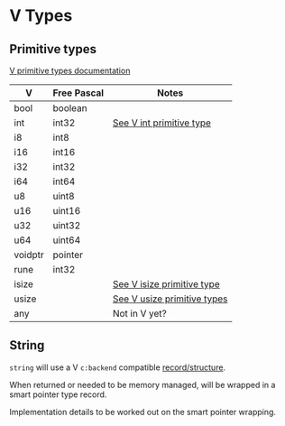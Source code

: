 <!--- CudaText: lexer_file=Markdown; tab_size=2; tab_spaces=Yes; newline=LF; --->

# V Types

## Primitive types

[V primitive types documentation](https://github.com/vlang/v/blob/master/doc/docs.md#primitive-types)

| V       | Free Pascal | Notes |
|---------|-------------|-------|
| bool    | boolean     |       |
| int     | int32       | [See V int primitive type](https://github.com/vlang/v/blob/master/doc/docs.md#primitive-types) |
| i8      | int8        |       |
| i16     | int16       |       |
| i32     | int32       |       |
| i64     | int64       |       |
| u8      | uint8       |       |
| u16     | uint16      |       |
| u32     | uint32      |       |
| u64     | uint64      |       |
| voidptr | pointer     |       |
| rune    | int32       |       |
| isize   |             | [See V isize primitive type](https://github.com/vlang/v/blob/master/doc/docs.md#primitive-types) |
| usize   |             | [See V usize primitive types](https://github.com/vlang/v/blob/master/doc/docs.md#primitive-types) |
| any     |             | Not in V yet? |

## String

`string` will use a V `c:backend` compatible [record/structure](https://github.com/vlang/v/blob/master/vlib/builtin/string.v#L44).

When returned or needed to be memory managed, will be wrapped in a smart pointer type record.

Implementation details to be worked out on the smart pointer wrapping.
